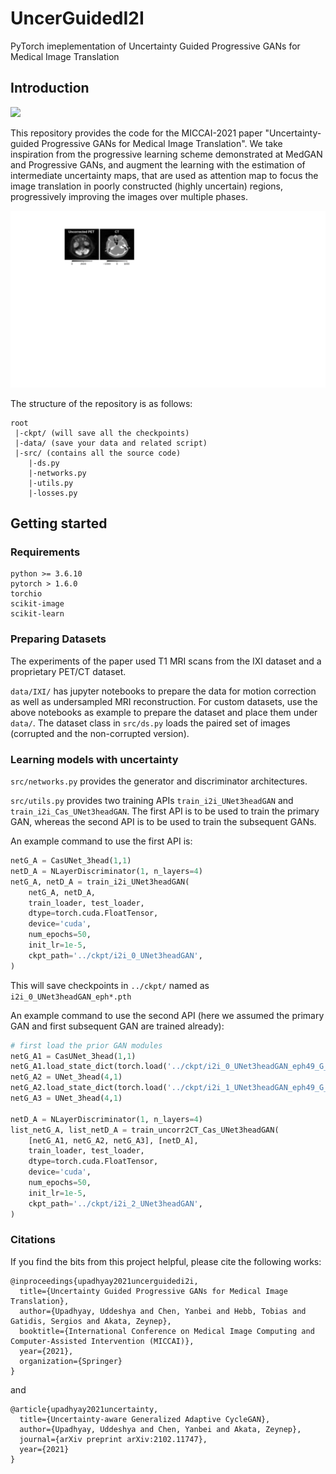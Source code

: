 # UncerGuidedI2I
PyTorch imeplementation of Uncertainty Guided Progressive GANs for Medical Image Translation

## Introduction
![](./UncerGuidedI2I_Model.gif)

This repository provides the code for the MICCAI-2021 paper "Uncertainty-guided Progressive GANs for Medical Image Translation". 
We take inspiration from the progressive learning scheme demonstrated at MedGAN and Progressive GANs, and augment the learning with the estimation of intermediate uncertainty maps, that are used as attention map to focus the image translation in poorly constructed (highly uncertain) regions, progressively improving the images over multiple phases.

![](./UncerGuidedI2I_res.gif)

The structure of the repository is as follows:
```
root
 |-ckpt/ (will save all the checkpoints)
 |-data/ (save your data and related script)
 |-src/ (contains all the source code)
    |-ds.py 
    |-networks.py
    |-utils.py
    |-losses.py
```

## Getting started
### Requirements
```
python >= 3.6.10
pytorch > 1.6.0
torchio
scikit-image
scikit-learn
```

### Preparing Datasets
The experiments of the paper used T1 MRI scans from the IXI dataset and a proprietary PET/CT dataset.

`data/IXI/` has jupyter notebooks to prepare the data for motion correction as well as undersampled MRI reconstruction.
For custom datasets, use the above notebooks as example to prepare the dataset and place them under `data/`. The dataset class in `src/ds.py` loads the paired set of images (corrupted and the non-corrupted version).

### Learning models with uncertainty
`src/networks.py` provides the generator and discriminator architectures.

`src/utils.py` provides two training APIs `train_i2i_UNet3headGAN` and `train_i2i_Cas_UNet3headGAN`. The first API is to be used to train the primary GAN, whereas the second API is to be used to train the subsequent GANs. 

An example command to use the first API is:
```python
netG_A = CasUNet_3head(1,1)
netD_A = NLayerDiscriminator(1, n_layers=4)
netG_A, netD_A = train_i2i_UNet3headGAN(
    netG_A, netD_A,
    train_loader, test_loader,
    dtype=torch.cuda.FloatTensor,
    device='cuda',
    num_epochs=50,
    init_lr=1e-5,
    ckpt_path='../ckpt/i2i_0_UNet3headGAN',
)
```
This will save checkpoints in `../ckpt/` named as `i2i_0_UNet3headGAN_eph*.pth`

An example command to use the second API (here we assumed the primary GAN and first subsequent GAN are trained already):
```python
# first load the prior GAN modules 
netG_A1 = CasUNet_3head(1,1)
netG_A1.load_state_dict(torch.load('../ckpt/i2i_0_UNet3headGAN_eph49_G_A.pth'))
netG_A2 = UNet_3head(4,1)
netG_A2.load_state_dict(torch.load('../ckpt/i2i_1_UNet3headGAN_eph49_G_A.pth'))
netG_A3 = UNet_3head(4,1)

netD_A = NLayerDiscriminator(1, n_layers=4)
list_netG_A, list_netD_A = train_uncorr2CT_Cas_UNet3headGAN(
    [netG_A1, netG_A2, netG_A3], [netD_A],
    train_loader, test_loader,
    dtype=torch.cuda.FloatTensor,
    device='cuda',
    num_epochs=50,
    init_lr=1e-5,
    ckpt_path='../ckpt/i2i_2_UNet3headGAN',
)
```

### Citations
If you find the bits from this project helpful, please cite the following works:
```
@inproceedings{upadhyay2021uncerguidedi2i,
  title={Uncertainty Guided Progressive GANs for Medical Image Translation},
  author={Upadhyay, Uddeshya and Chen, Yanbei and Hebb, Tobias and Gatidis, Sergios and Akata, Zeynep},
  booktitle={International Conference on Medical Image Computing and Computer-Assisted Intervention (MICCAI)},
  year={2021},
  organization={Springer}
}
```
and
```
@article{upadhyay2021uncertainty,
  title={Uncertainty-aware Generalized Adaptive CycleGAN},
  author={Upadhyay, Uddeshya and Chen, Yanbei and Akata, Zeynep},
  journal={arXiv preprint arXiv:2102.11747},
  year={2021}
}
```